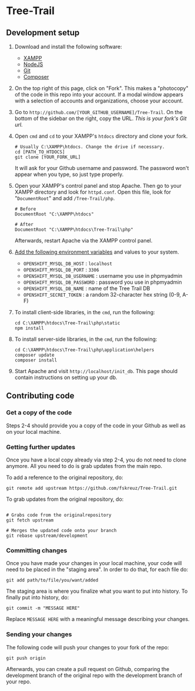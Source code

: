 Tree-Trail
==========

## Development setup

1. Download and install the following software:
    
    - [XAMPP](https://www.apachefriends.org/download.html)
    - [NodeJS](http://nodejs.org/download/)
    - [Git](https://msysgit.github.io/)
    - [Composer](https://getcomposer.org/doc/00-intro.md#using-the-installer)

2. On the top right of this page, click on "Fork". This makes a "photocopy" of the code in this repo into your account. If a modal window appears with a selection of accounts and organizations, choose your account.

3. Go to `http://github.com/[YOUR_GITHUB_USERNAME]/Tree-Trail`. On the bottom of the sidebar on the right, copy the URL. *This is your fork's Git url.*

4. Open `cmd` and `cd` to your XAMPP's `htdocs` directory and clone your fork.
   
    ```shell
    # Usually C:\XAMPP\htdocs. Change the drive if necessary.
    cd [PATH_TO_HTDOCS]
    git clone [YOUR_FORK_URL]
    ```

   It will ask for your Github username and password. The password won't appear when you type, so just type properly.
   
5. Open your XAMPP's control panel and stop Apache. Then go to your XAMPP directory and look for `httpd.conf`. Open this file, look for "`DocumentRoot`" and add `/Tree-Trail/php`.

    ```shell
    # Before
    DocumentRoot "C:\XAMPP\htdocs"

    # After
    DocumentRoot "C:\XAMPP\htdocs\Tree-Trail\php"
    ```

    Afterwards, restart Apache via the XAMPP control panel.

6. [Add the following environment variables](https://www.microsoft.com/resources/documentation/windows/xp/all/proddocs/en-us/sysdm_advancd_environmnt_addchange_variable.mspx?mfr=true) and values to your system. 

    - `OPENSHIFT_MYSQL_DB_HOST` : `localhost`
    - `OPENSHIFT_MYSQL_DB_PORT` : `3306`
    - `OPENSHIFT_MYSQL_DB_USERNAME` : username you use in phpmyadmin
    - `OPENSHIFT_MYSQL_DB_PASSWORD` : password you use in phpmyadmin
    - `OPENSHIFT_MYSQL_DB_NAME` : name of the Tree Trail DB
    - `OPENSHIFT_SECRET_TOKEN` : a random 32-character hex string (0-9, A-F)

7. To install client-side libraries, in the `cmd`, run the following:

    ```
    cd C:\XAMPP\htdocs\Tree-Trail\php\static
    npm install
    ```

8. To install server-side libraries, in the `cmd`, run the following:

    ```
    cd C:\XAMPP\htdocs\Tree-Trail\php\application\helpers
    composer update
    composer install
    ```

9. Start Apache and visit `http://localhost/init_db`. This page should contain instructions on setting up your db.

## Contributing code

### Get a copy of the code

Steps 2-4 should provide you a copy of the code in your Github as well as on your local machine.

### Getting further updates

Once you have a local copy already via step 2-4, you do not need to clone anymore. All you need to do is grab updates from the main repo.

To add a reference to the original repository, do:

```shell
git remote add upstream https://github.com/fskreuz/Tree-Trail.git
```

To grab updates from the original repository, do:

```shell

# Grabs code from the originalrepository
git fetch upstream

# Merges the updated code onto your branch
git rebase upstream/development

```

### Committing changes

Once you have made your changes in your local machine, your code will need to be placed in the "staging area". In order to do that, for each file do:

```shell
git add path/to/file/you/want/added
```

The staging area is where you finalize what you want to put into history. To finally put into history, do:

```shell
git commit -m "MESSAGE HERE"
```

Replace `MESSAGE HERE` with a meaningful message describing your changes.

### Sending your changes

The following code will push your changes to your fork of the repo:

```shell
git push origin
```

Afterwards, you can create a pull request on Github, comparing the development branch of the original repo with the development branch of your repo.